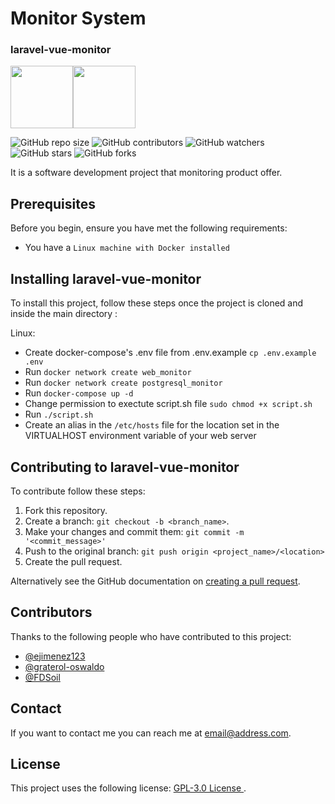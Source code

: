 # Monitor System

### laravel-vue-monitor

<img src="https://laravel.com/img/logomark.min.svg" width="100" height="100"/><img src="https://vuejs.org/images/logo.svg" width="100" height="100"/>

![GitHub repo size](https://img.shields.io/github/repo-size/CaribesTIC/laravel-vue-monitor)
![GitHub contributors](https://img.shields.io/github/contributors/CaribesTIC/laravel-vue-monitor)
![GitHub watchers](https://img.shields.io/github/watchers/CaribesTIC/laravel-vue-monitor?style=social)
![GitHub stars](https://img.shields.io/github/stars/CaribesTIC/laravel-vue-monitor?style=social)
![GitHub forks](https://img.shields.io/github/forks/CaribesTIC/laravel-vue-monitor?style=social)

It is a software development project that monitoring product offer.

## Prerequisites

Before you begin, ensure you have met the following requirements:

- You have a `Linux machine with Docker installed`

## Installing laravel-vue-monitor

To install this project, follow these steps once the project is cloned and inside the main directory :

Linux:

- Create docker-compose's .env file from .env.example `cp .env.example .env`
- Run `docker network create web_monitor`
- Run `docker network create postgresql_monitor`
- Run `docker-compose up -d`
- Change permission to exectute script.sh file `sudo chmod +x script.sh`
- Run `./script.sh`
- Create an alias in the `/etc/hosts` file for the location set in the VIRTUALHOST environment variable of your web server

## Contributing to laravel-vue-monitor

To contribute follow these steps:

1. Fork this repository.
2. Create a branch: `git checkout -b <branch_name>`.
3. Make your changes and commit them: `git commit -m '<commit_message>'`
4. Push to the original branch: `git push origin <project_name>/<location>`
5. Create the pull request.

Alternatively see the GitHub documentation on [creating a pull request](https://help.github.com/en/github/collaborating-with-issues-and-pull-requests/creating-a-pull-request).

## Contributors

Thanks to the following people who have contributed to this project:

- [@ejimenez123](https://github.com/ejimenez123)
- [@graterol-oswaldo](https://github.com/graterol-oswaldo)
- [@FDSoil](https://github.com/FDSoil)

## Contact

If you want to contact me you can reach me at <email@address.com>.

## License

This project uses the following license: [ GPL-3.0 License ](https://github.com/CaribesTIC/laravel-vue-monitor/blob/main/LICENSE).

